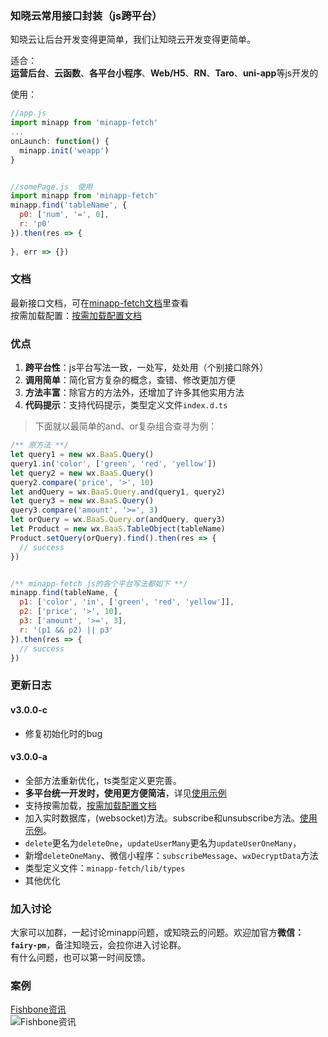 <!--
 * @Author: your name
 * @Date: 2020-01-29 11:37:27
 * @LastEditTime: 2020-06-13 10:13:44
 * @LastEditors: Please set LastEditors
 * @Description: In User Settings Edit
 * @FilePath: /minapp-fetch/README.md
 -->

### 知晓云常用接口封装（js跨平台）    
   
知晓云让后台开发变得更简单，我们让知晓云开发变得更简单。  
   
适合：  
**运营后台**、**云函数**、**各平台小程序**、**Web/H5**、**RN**、**Taro**、**uni-app**等js开发的  
  
使用：  
```js
//app.js 
import minapp from 'minapp-fetch'
...
onLaunch: function() {
  minapp.init('weapp')
}


//somePage.js  使用
import minapp from 'minapp-fetch'
minapp.find('tableName', {
  p0: ['num', '=', 0],
  r: 'p0'
}).then(res => {
  
}, err => {})
```  
  
### 文档  
最新接口文档，可在[minapp-fetch文档](https://wefishbone.com/detail/5d4135320bc9f3134de37fa6)里查看  
按需加载配置：[按需加载配置文档](https://wefishbone.com/detail/5ed5ae7b899abe7b80d67a5f)
  
### 优点  
1. **跨平台性**：js平台写法一致，一处写，处处用（个别接口除外） 
2. **调用简单**：简化官方复杂的概念，查错、修改更加方便  
3. **方法丰富**：除官方的方法外，还增加了许多其他实用方法  
4. **代码提示**：支持代码提示，类型定义文件`index.d.ts`  
  
> 下面就以最简单的and、or复杂组合查寻为例：
  
```js
/** 原方法 **/
let query1 = new wx.BaaS.Query()
query1.in('color', ['green', 'red', 'yellow'])
let query2 = new wx.BaaS.Query()
query2.compare('price', '>', 10)
let andQuery = wx.BaaS.Query.and(query1, query2)
let query3 = new wx.BaaS.Query()
query3.compare('amount', '>=', 3)
let orQuery = wx.BaaS.Query.or(andQuery, query3)
let Product = new wx.BaaS.TableObject(tableName)
Product.setQuery(orQuery).find().then(res => {
  // success
})


/** minapp-fetch js的各个平台写法都如下 **/
minapp.find(tableName, {
  p1: ['color', 'in', ['green', 'red', 'yellow']],
  p2: ['price', '>', 10],
  p3: ['amount', '>=', 3],
  r: '(p1 && p2) || p3'
}).then(res => {
  // success
})
```
  
### 更新日志  

#### v3.0.0-c  
- 修复初始化时的bug
    
#### v3.0.0-a  
- 全部方法重新优化，ts类型定义更完善。  
- **多平台统一开发时，使用更方便简洁**，详见[使用示例](https://wefishbone.com/detail/5d4135320bc9f3134de37fa6#fishbone_%E4%BD%BF%E7%94%A8%E6%96%B9%E6%B3%95)  
- 支持按需加载，[按需加载配置文档](https://wefishbone.com/detail/5ed5ae7b899abe7b80d67a5f)   
- 加入实时数据库，(websocket)方法。subscribe和unsubscribe方法。[使用示例](https://wefishbone.com/detail/5f22d20a5cab4d6f035262c8)。  
- `delete`更名为`deleteOne`，`updateUserMany`更名为`updateUserOneMany`，  
- 新增`deleteOneMany`、微信小程序：`subscribeMessage`、`wxDecryptData`方法  
- 类型定义文件：`minapp-fetch/lib/types`
- 其他优化  
     
   
### 加入讨论    
大家可以加群，一起讨论minapp问题，或知晓云的问题。欢迎加官方**微信：`fairy-pm`**，备注知晓云，会拉你进入讨论群。  
有什么问题，也可以第一时间反馈。  
   
   
### 案例    
[Fishbone资讯](https://wefishbone.com)   
![Fishbone资讯](https://file.wefishbone.com/1jY4uY4sSjMv8WKO.jpeg)  
  
  